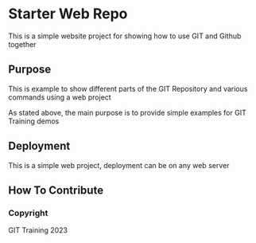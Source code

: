 # Starter Web Repo

This is a simple website project for showing how to use GIT
and Github together

## Purpose

This is example to show different parts of the GIT Repository
and various commands using a web project

As stated above, the main purpose is to provide simple examples
for GIT Training demos


## Deployment

This is a simple web project, deployment can be on any web server

## How To Contribute

### Copyright

GIT Training 2023

